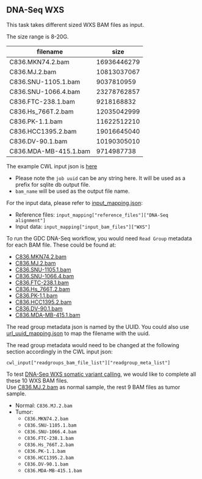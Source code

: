 ## DNA-Seq WXS

This task takes different sized WXS BAM files as input.

The size range is 8-20G.

filename|size
--------|----
C836.MKN74.2.bam|16936446279
C836.MJ.2.bam|10813037067
C836.SNU-1105.1.bam|9037810959
C836.SNU-1066.4.bam|23278762857
C836.FTC-238.1.bam|9218168832
C836.Hs_766T.2.bam|12035042999
C836.PK-1.1.bam|11622512210
C836.HCC1395.2.bam|19016645040
C836.DV-90.1.bam|10190305010
C836.MDA-MB-415.1.bam|9714987738

The example CWL input json is [here](wxs.input.json)
  * Please note the `job uuid` can be any string here. It will be used as a prefix for sqlite db output file.
  * `bam_name` will be used as the output file name.

For the input data, please refer to [input_mapping.json](../../input_mapping/input_mapping.json):
* Reference files: `input_mapping["reference_files"]["DNA-Seq alignment"]`
* Input data: `input_mapping["input_bam_files"]["WXS"]`

To run the GDC DNA-Seq workflow, you would need `Read Group` metadata for each BAM file. These could be found at:
* [C836.MKN74.2.bam](../../readgroup_metadata/WXS/eab21de1-bd9f-4916-a8e6-5b3b8540877b.json)
* [C836.MJ.2.bam](../../readgroup_metadata/WXS/8c3dbcbe-818c-48bb-8105-ea3107999dac.json)
* [C836.SNU-1105.1.bam](../../readgroup_metadata/WXS/a908f78f-fa23-4be2-9b1b-42710a69c1b4.json)
* [C836.SNU-1066.4.bam](../../readgroup_metadata/WXS/380e37b5-f5c5-4dee-ba46-9668fe67c210.json)
* [C836.FTC-238.1.bam](../../readgroup_metadata/WXS/005a752e-cf77-446a-b708-5a28d3a03170.json)
* [C836.Hs_766T.2.bam](../../readgroup_metadata/WXS/0a470930-2ebb-4d7b-a59d-045ed1215fb1.json)
* [C836.PK-1.1.bam](../../readgroup_metadata/WXS/3a8d9e5f-4390-4754-be9d-5484f9b03b83.json)
* [C836.HCC1395.2.bam](../../readgroup_metadata/WXS/b200ac58-91e1-4a2b-a396-4cc3118f963b.json)
* [C836.DV-90.1.bam](../../readgroup_metadata/WXS/232aada6-2001-4359-880a-e630f4287b59.json)
* [C836.MDA-MB-415.1.bam](../../readgroup_metadata/WXS/9efa8d39-37e0-4236-9737-e14ddcfd93ff.json)

The read group metadata json is named by the UUID. You could also use [url_uuid_mapping.json](../../input_mapping/url_uuid_mapping.tsv) to map the filename with the uuid. </br>

The read group metadata would need to be changed at the following section accordingly in the CWL input json:

`cwl_input["readgroups_bam_file_list"]["readgroup_meta_list"]`

To test [DNA-Seq WXS somatic variant calling](../../tasks/WXS-variant-calling/README.md), we would like to complete all these 10 WXS BAM files. </br>
Use [C836.MJ.2.bam](../../readgroup_metadata/WXS/8c3dbcbe-818c-48bb-8105-ea3107999dac.json) as normal sample, the rest 9 BAM files as tumor sample.

* Normal: `C836.MJ.2.bam`
* Tumor:
  * `C836.MKN74.2.bam`
  * `C836.SNU-1105.1.bam`
  * `C836.SNU-1066.4.bam`
  * `C836.FTC-238.1.bam`
  * `C836.Hs_766T.2.bam`
  * `C836.PK-1.1.bam`
  * `C836.HCC1395.2.bam`
  * `C836.DV-90.1.bam`
  * `C836.MDA-MB-415.1.bam`
